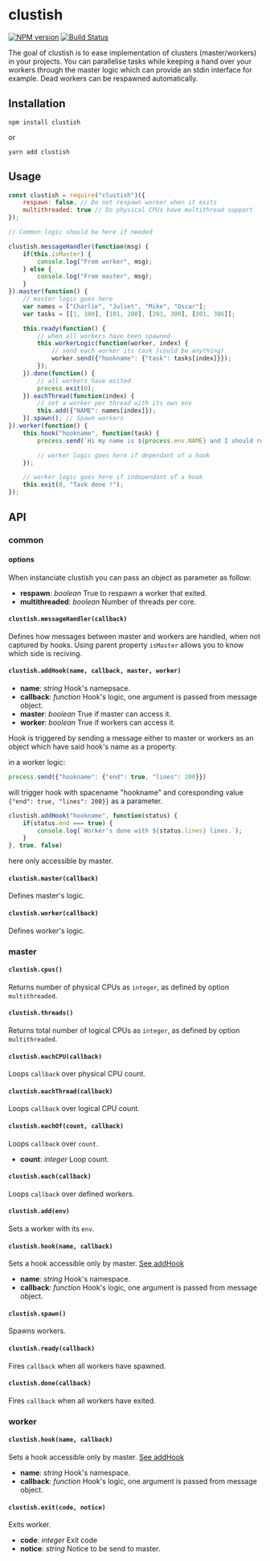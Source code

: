 # clustish

[![NPM version](https://badge.fury.io/js/clustish.svg)](//npmjs.com/package/clustish)
[![Build Status](https://travis-ci.org/Come2Daddy/clustish.svg?branch=master)](https://travis-ci.org/Come2Daddy/clustish)

The goal of clustish is to ease implementation of clusters (master/workers) in your projects. You can parallelise tasks while keeping a hand over your workers through the master logic which can provide an stdin interface for example. Dead workers can be respawned automatically.

## Installation
```
npm install clustish
```
or
```
yarn add clustish
```

## Usage
```javascript
const clustish = require("clustish")({
    respawn: false, // Do not respawn worker when it exits
    multithreaded: true // Do physical CPUs have multithread support
});

// Common logic should be here if needed

clustish.messageHandler(function(msg) {
    if(this.isMaster) {
        console.log("From worker", msg);
    } else {
        console.log("From master", msg);
    }
}).master(function() {
    // master logic goes here
    var names = ["Charlie", "Juliet", "Mike", "Oscar"];
    var tasks = [[1, 100], [101, 200], [201, 300], [301, 386]];

    this.ready(function() {
        // when all workers have been spawned
        this.workerLogic(function(worker, index) {
            // send each worker its task (could be anything)
            worker.send({"hookname": {"task": tasks[index]}});
        });
    }).done(function() {
        // all workers have exited
        process.exit(0);
    }).eachThread(function(index) {
        // set a worker per thread with its own env
        this.add({"NAME": names[index]});
    }).spawn(); // Spawn workers
}).worker(function() {
    this.hook("hookname", function(task) {
        process.send(`Hi my name is ${process.env.NAME} and I should read a file from line ${task[0]} to ${task[1]}`);

        // worker logic goes here if dependant of a hook
    });

    // worker logic goes here if independant of a hook
    this.exit(0, "Task done !");
});
```
## API

### common

#### options
When instanciate clustish you can pass an object as parameter as follow:
* **respawn**: *boolean* True to respawn a worker that exited.
* **multithreaded**: *boolean* Number of threads per core.

#### `clustish.messageHandler(callback)`
Defines how messages between master and workers are handled, when not captured by hooks. Using parent property `isMaster` allows you to know which side is reciving.

#### <a name="hook"></a>`clustish.addHook(name, callback, master, worker)`
* **name**: *string* Hook's namepsace.
* **callback**: *function* Hook's logic, one argument is passed from message object.
* **master**: *boolean* True if master can access it.
* **worker**: *boolean* True if workers can access it.

Hook is triggered by sending a message either to master or workers as an object which have said hook's name as a property.




in a worker logic:
```javascript
process.send({"hookname": {"end": true, "lines": 200}})
```
will trigger hook with spacename "hookname" and coresponding value `{"end": true, "lines": 200}}` as a parameter.

```javascript
clustish.addHook("hookname", function(status) {
    if(status.end === true) {
        console.log(`Worker's done with ${status.lines} lines.`);
    }
}, true, false)
```
here only accessible by master.

#### `clustish.master(callback)`
Defines master's logic.

#### `clustish.worker(callback)`
Defines worker's logic.

### master

#### `clustish.cpus()`
Returns number of physical CPUs as `integer`, as defined by option `multithreaded`.

#### `clustish.threads()`
Returns total number of logical CPUs as `integer`, as defined by option `multithreaded`.

#### `clustish.eachCPU(callback)`
Loops `callback` over physical CPU count.

#### `clustish.eachThread(callback)`
Loops `callback` over logical CPU count.

#### `clustish.eachOf(count, callback)`
Loops `callback` over `count`.
* **count**: *integer* Loop count.

#### `clustish.each(callback)`
Loops `callback` over defined workers.

#### `clustish.add(env)`
Sets a worker with its `env`.

#### `clustish.hook(name, callback)`
Sets a hook accessible only by master. [See addHook](#hook)
* **name**: *string* Hook's namespace.
* **callback**: *function* Hook's logic, one argument is passed from message object.

#### `clustish.spawn()`
Spawns workers.

#### `clustish.ready(callback)`
Fires `callback` when all workers have spawned.

#### `clustish.done(callback)`
Fires `callback` when all workers have exited.

### worker

#### `clustish.hook(name, callback)`
Sets a hook accessible only by master. [See addHook](#hook)
* **name**: *string* Hook's namespace.
* **callback**: *function* Hook's logic, one argument is passed from message object.

#### `clustish.exit(code, notice)`
Exits worker.
* **code**: *integer* Exit code
* **notice**: *string* Notice to be send to master.